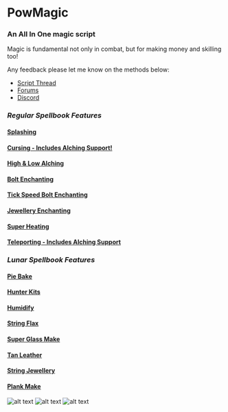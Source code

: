 # PowMagic  

### An All In One magic script
Magic is fundamental not only in combat, but for making money and skilling too!

Any feedback please let me know on the methods below:
* [Script Thread](https://powbot.org/community/index.php?/topic/93-magic-pro-aio-tick-bolt-enchanting-alching-stunalching-telealching-splashing-string-jewellery-super-glass-make/)
* [Forums](https://powbot.org/community/index.php?/messenger/compose/&to=6)
* [Discord](https://discord.gg/YF8askQb)

### *Regular Spellbook Features*  

#### [Splashing](https://oldschool.runescape.wiki/w/Splashing/Guide)
#### [Cursing - Includes Alching Support!](https://oldschool.runescape.wiki/w/Pay-to-play_Magic_training#Level_80+_%E2%80%93_Stun-alching)
#### [High & Low Alching](https://oldschool.runescape.wiki/w/Pay-to-play_Magic_training#Level_55+_%E2%80%93_High_Level_Alchemy)
#### [Bolt Enchanting](https://oldschool.runescape.wiki/w/Pay-to-play_Magic_training#Level_4+_%E2%80%93_Enchanting_Crossbow_Bolts)
#### [Tick Speed Bolt Enchanting](https://www.youtube.com/watch?v=bzE5o46eKY0&ab_channel=AltCodes)
#### [Jewellery Enchanting](https://oldschool.runescape.wiki/w/Jewellery#Enchanted_jewellery)
#### [Super Heating](https://oldschool.runescape.wiki/w/Pay-to-play_Magic_training#Level_43%E2%80%9355_%E2%80%93_Superheat_Item)
#### [Teleporting - Includes Alching Support](https://oldschool.runescape.wiki/w/Pay-to-play_Magic_training#Level_55+_%E2%80%93_Tele-alching)

### *Lunar Spellbook Features*

#### [Pie Bake](https://oldschool.runescape.wiki/w/Bake_Pie)
#### [Hunter Kits](https://oldschool.runescape.wiki/w/Hunter_Kit_(spell))
#### [Humidify](https://oldschool.runescape.wiki/w/Money_making_guide/Humidifying_clay)
#### [String Flax](https://oldschool.runescape.wiki/w/Money_making_guide/Casting_Spin_Flax)
#### [Super Glass Make](https://oldschool.runescape.wiki/w/Money_making_guide/Casting_Superglass_Make#Giant%20seaweed)
#### [Tan Leather](https://oldschool.runescape.wiki/w/Money_making_guide/Casting_Tan_Leather)
#### [String Jewellery](https://oldschool.runescape.wiki/w/Pay-to-play_Magic_training#Level_80+_%E2%80%93_String_Jewellery)
#### [Plank Make](https://oldschool.runescape.wiki/w/Money_making_guide/Casting_plank_make)

![alt text][prog1] 
![alt text][prog2]
![alt text][prog3]

[prog1]:https://cdn.discordapp.com/attachments/775279038075240468/784406984433991700/1607087598565.png "Progress Picture"
[prog2]:https://cdn.discordapp.com/attachments/775279038075240468/784224094933221426/1607043995030.png "Progress Picture"
[prog3]:https://cdn.discordapp.com/attachments/775279038075240468/784049322345496647/1607002326099.png "Progress Picture"